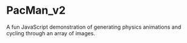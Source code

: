 # PacMan_v2
A fun JavaScript demonstration of generating physics animations and cycling through an array of images.
